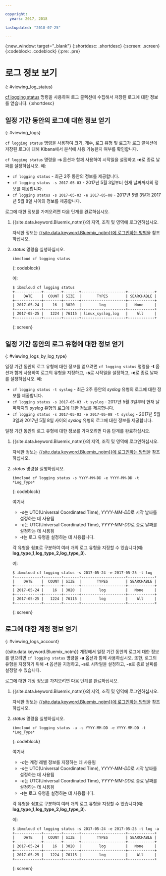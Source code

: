 ```yaml
---

copyright:
  years: 2017, 2018

lastupdated: "2018-07-25"

---
```



{:new_window: target="_blank"}
{:shortdesc: .shortdesc}
{:screen: .screen}
{:codeblock: .codeblock}
{:pre: .pre}

# 로그 정보 보기
{: #viewing_log_status}

[cf logging status](/docs/services/CloudLogAnalysis/reference/logging_cli.html#status) 명령을 사용하여 로그 콜렉션에 수집해서 저장된 로그에 대한 정보를 얻습니다.
{:shortdesc}

## 일정 기간 동안의 로그에 대한 정보 얻기
{: #viewing_logs}

`cf logging status` 명령을 사용하여 크기, 개수, 로그 유형 및 로그가 로그 콜렉션에 저장된 로그에 대해 Kibana에서 분석에 사용 가능한지 여부를 확인합니다. 

`cf logging status` 명령을 **-s** 옵션과 함께 사용하여 시작일을 설정하고 **-e**로 종료 날짜를 설정하십시오. 예:

* `cf logging status` - 최근 2주 동안의 정보를 제공합니다.
* `cf logging status -s 2017-05-03` - 2017년 5월 3일부터 현재 날짜까지의 정보를 제공합니다.
* `cf logging status -s 2017-05-03 -e 2017-05-08` - 2017년 5월 3일과 2017년 5월 8일 사이의 정보를 제공합니다. 

로그에 대한 정보를 가져오려면 다음 단계를 완료하십시오.

1. {{site.data.keyword.Bluemix_notm}}의 지역, 조직 및 영역에 로그인하십시오. 

    자세한 정보는 [{{site.data.keyword.Bluemix_notm}}에 로그인하는 방법](/docs/services/CloudLogAnalysis/qa/cli_qa.html#login)을 참조하십시오.
    
2. *status* 명령을 실행하십시오.

    ```
    ibmcloud cf logging status
    ```
    {: codeblock}
    
    예:
    
    ```
    $ ibmcloud cf logging status
    +------------+--------+-------+--------------------+------------+
    |    DATE    |  COUNT | SIZE  |       TYPES        | SEARCHABLE |
    +------------+--------+-------+--------------------+------------+
    | 2017-05-24 |    16  | 3020  |        log         |   None     |
    +------------+--------+-------+--------------------+------------+
    | 2017-05-25 |   1224 | 76115 | linux_syslog,log   |    All     |
    +------------+--------+-------+--------------------+------------+
    ```
    {: screen}


## 일정 기간 동안의 로그 유형에 대한 정보 얻기
{: #viewing_logs_by_log_type}

일정 기간 동안의 로그 유형에 대한 정보를 얻으려면 `cf logging status` 명령을 **-t** 옵션과 함께 사용하여 로그의 유형을 지정하고, **-s**로 시작일을 설정하고, **-e**로 종료 날짜를 설정하십시오. 예:

* `cf logging status -t syslog` - 최근 2주 동안의 *syslog* 유형의 로그에 대한 정보를 제공합니다.
* `cf logging status -s 2017-05-03 -t syslog` - 2017년 5월 3일부터 현재 날짜까지의 *syslog* 유형의 로그에 대한 정보를 제공합니다.
* `cf logging status -s 2017-05-03 -e 2017-05-08 -t syslog` - 2017년 5월 3일과 2017년 5월 8일 사이의 *syslog* 유형의 로그에 대한 정보를 제공합니다. 

일정 기간 동안의 로그 유형에 대한 정보를 가져오려면 다음 단계를 완료하십시오.

1. {{site.data.keyword.Bluemix_notm}}의 지역, 조직 및 영역에 로그인하십시오. 

    자세한 정보는 [{{site.data.keyword.Bluemix_notm}}에 로그인하는 방법](/docs/services/CloudLogAnalysis/qa/cli_qa.html#login)을 참조하십시오.
    
2. *status* 명령을 실행하십시오.

    ```
    ibmcloud cf logging status -s YYYY-MM-DD -e YYYY-MM-DD -t *Log_Type*
    ```
    {: codeblock}
    
    여기서
    
    * *-s*는 UTC(Universal Coordinated Time), *YYYY-MM-DD*로 시작 날짜를 설정하는 데 사용됨
    * *-e*는 UTC(Universal Coordinated Time), *YYYY-MM-DD*로 종료 날짜를 설정하는 데 사용됨
    * *-t*는 로그 유형을 설정하는 데 사용됩니다.
    
    각 유형을 쉼표로 구분하여 여러 개의 로그 유형을 지정할 수 있습니다(예: **log_type_1,log_type_2,log_type_3**). 
    
    예:
    
    ```
    $ ibmcloud cf logging status -s 2017-05-24 -e 2017-05-25 -t log
    +------------+--------+-------+--------------------+------------+
    |    DATE    |  COUNT | SIZE  |       TYPES        | SEARCHABLE |
    +------------+--------+-------+--------------------+------------+
    | 2017-05-24 |    16  | 3020  |        log         |   None     |
    +------------+--------+-------+--------------------+------------+
    | 2017-05-25 |   1224 | 76115 |        log         |    All     |
    +------------+--------+-------+--------------------+------------+
    ```
    {: screen}



## 로그에 대한 계정 정보 얻기
{: #viewing_logs_account}

{{site.data.keyword.Bluemix_notm}} 계정에서 일정 기간 동안의 로그에 대한 정보를 얻으려면 `cf logging status` 명령을 **-a** 옵션과 함께 사용하십시오. 또한, 로그의 유형을 지정하기 위해 **-t** 옵션을 지정하고, **-s**로 시작일을 설정하고, **-e**로 종료 날짜를 설정할 수 있습니다. 

로그에 대한 계정 정보를 가져오려면 다음 단계를 완료하십시오.

1. {{site.data.keyword.Bluemix_notm}}의 지역, 조직 및 영역에 로그인하십시오. 

    자세한 정보는 [{{site.data.keyword.Bluemix_notm}}에 로그인하는 방법](/docs/services/CloudLogAnalysis/qa/cli_qa.html#login)을 참조하십시오.
    
2. *status* 명령을 실행하십시오.

    ```
    ibmcloud cf logging status -a -s YYYY-MM-DD -e YYYY-MM-DD -t *Log_Type*
    ```
    {: codeblock}
    
    여기서
    
    * *-a*는 계정 레벨 정보를 지정하는 데 사용됨
    * *-s*는 UTC(Universal Coordinated Time), *YYYY-MM-DD*로 시작 날짜를 설정하는 데 사용됨
    * *-e*는 UTC(Universal Coordinated Time), *YYYY-MM-DD*로 종료 날짜를 설정하는 데 사용됨
    * *-t*는 로그 유형을 설정하는 데 사용됩니다.
    

    각 유형을 쉼표로 구분하여 여러 개의 로그 유형을 지정할 수 있습니다(예: **log_type_1,log_type_2,log_type_3**). 
 
    예:
    
    ```
    $ ibmcloud cf logging status -s 2017-05-24 -e 2017-05-25 -t log -a
    +------------+--------+-------+--------------------+------------+
    |    DATE    |  COUNT | SIZE  |       TYPES        | SEARCHABLE |
    +------------+--------+-------+--------------------+------------+
    | 2017-05-24 |    16  | 3020  |        log         |   None     |
    +------------+--------+-------+--------------------+------------+
    | 2017-05-25 |   1224 | 76115 |        log         |    All     |
    +------------+--------+-------+--------------------+------------+
    ```
    {: screen}















